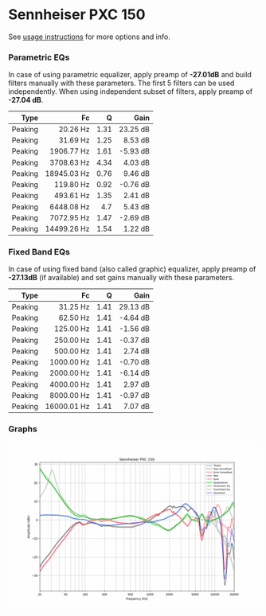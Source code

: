 # Sennheiser PXC 150
See [usage instructions](https://github.com/jaakkopasanen/AutoEq#usage) for more options and info.

### Parametric EQs
In case of using parametric equalizer, apply preamp of **-27.01dB** and build filters manually
with these parameters. The first 5 filters can be used independently.
When using independent subset of filters, apply preamp of **-27.04 dB**.

| Type    | Fc          |    Q | Gain     |
|--------:|------------:|-----:|---------:|
| Peaking | 20.26 Hz    | 1.31 | 23.25 dB |
| Peaking | 31.69 Hz    | 1.25 | 8.53 dB  |
| Peaking | 1906.77 Hz  | 1.61 | -5.93 dB |
| Peaking | 3708.63 Hz  | 4.34 | 4.03 dB  |
| Peaking | 18945.03 Hz | 0.76 | 9.46 dB  |
| Peaking | 119.80 Hz   | 0.92 | -0.76 dB |
| Peaking | 493.61 Hz   | 1.35 | 2.41 dB  |
| Peaking | 6448.08 Hz  | 4.7  | 5.43 dB  |
| Peaking | 7072.95 Hz  | 1.47 | -2.69 dB |
| Peaking | 14499.26 Hz | 1.54 | 1.22 dB  |

### Fixed Band EQs
In case of using fixed band (also called graphic) equalizer, apply preamp of **-27.13dB**
(if available) and set gains manually with these parameters.

| Type    | Fc          |    Q | Gain     |
|--------:|------------:|-----:|---------:|
| Peaking | 31.25 Hz    | 1.41 | 29.13 dB |
| Peaking | 62.50 Hz    | 1.41 | -4.64 dB |
| Peaking | 125.00 Hz   | 1.41 | -1.56 dB |
| Peaking | 250.00 Hz   | 1.41 | -0.37 dB |
| Peaking | 500.00 Hz   | 1.41 | 2.74 dB  |
| Peaking | 1000.00 Hz  | 1.41 | -0.70 dB |
| Peaking | 2000.00 Hz  | 1.41 | -6.14 dB |
| Peaking | 4000.00 Hz  | 1.41 | 2.97 dB  |
| Peaking | 8000.00 Hz  | 1.41 | -0.97 dB |
| Peaking | 16000.01 Hz | 1.41 | 7.07 dB  |

### Graphs
![](./Sennheiser%20PXC%20150.png)